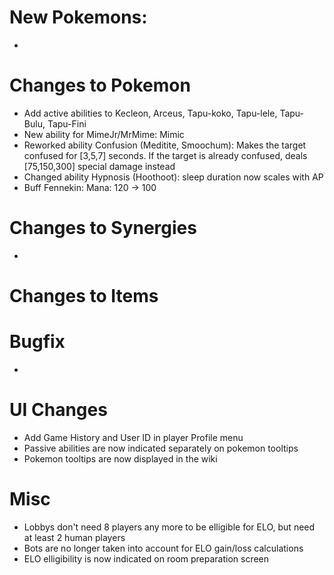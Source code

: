 # New Pokemons:

- 

# Changes to Pokemon
- Add active abilities to Kecleon, Arceus, Tapu-koko, Tapu-lele, Tapu-Bulu, Tapu-Fini
- New ability for MimeJr/MrMime: Mimic
- Reworked ability Confusion (Meditite, Smoochum): Makes the target confused for [3,5,7] seconds. If the target is already confused, deals [75,150,300] special damage instead
- Changed ability Hypnosis (Hoothoot): sleep duration now scales with AP
- Buff Fennekin: Mana: 120 → 100

# Changes to Synergies

- 

# Changes to Items

# Bugfix
-

# UI Changes
- Add Game History and User ID in player Profile menu
- Passive abilities are now indicated separately on pokemon tooltips
- Pokemon tooltips are now displayed in the wiki

# Misc
- Lobbys don't need 8 players any more to be elligible for ELO, but need at least 2 human players
- Bots are no longer taken into account for ELO gain/loss calculations
- ELO elligibility is now indicated on room preparation screen
